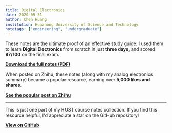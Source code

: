 ```yaml
---
title: Digital Electronics
date: 2020-05-31
author: Chen Huang
institution: Huazhong University of Science and Technology
notetags: ["engineering", "undergraduate"]
---
```


These notes are the ultimate proof of an effective study guide: I used them to learn **Digital Electronics** from scratch in just **three days**, and scored **97/100** on the final exam.

[**Download the full notes (PDF)**](digital-electronics/pdf/digital-electronics.pdf)

When posted on Zhihu, these notes (along with my analog electronics summary) became a popular resource, earning over **5,000 likes and shares**.

[**See the popular post on Zhihu**](https://zhuanlan.zhihu.com/p/341567917)

---

This is just one part of my HUST course notes collection. If you find this resource helpful, I'd appreciate a star on the GitHub repository!

[**View on GitHub**](https://github.com/chenx820/HUST-course-notes)
